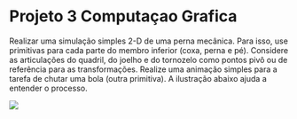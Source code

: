 # Projeto 3 Computaçao Grafica

Realizar uma simulação simples 2-D de uma perna mecânica. Para isso, use primitivas para cada parte do membro inferior (coxa, perna e pé). Considere as articulações do quadril, do joelho e do tornozelo como pontos pivô ou de referência para as transformações. Realize uma animação simples para a tarefa de chutar uma bola (outra primitiva). A ilustração abaixo ajuda a entender o processo.

![](https://cdn.discordapp.com/attachments/824607253297889322/1350597503623495811/image.png?ex=67d75171&is=67d5fff1&hm=9ceba03cfe462440554158dfe795348b1265658fa171ed602fc33812a0d44bd6&)
